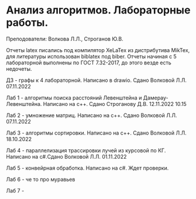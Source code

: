 # Анализ алгоритмов. Лабораторные работы.

Преподователи: Волкова Л.Л., Строганов Ю.В.

Отчеты latex писались под компилятор XeLaTex из дистрибутива MikTex, для литературы использован biblatex под biber. Отчеты начиная с 5 лабораторной выполнены по ГОСТ 7.32-2017, до этого везде есть недочеты. 

ДЗ - графы к 4 лабораторной. Написано в drawio. Сдано Волковой Л.Л. 07.11.2022

Лаб 1 - алгоритмы поиска расстояний Левенштейна и Дамерау-Левенштейна. Написано на c++. Сдано Строганову Д.В. 12.11.2022 10.15

Лаб 2 - умножение матриц. Написано на c++. Сдано Волковой Л.Л. 07.11.2022

Лаб 3 - алгоритмы сортировки. Написано на c++. Сдано Волковой Л.Л. 18.10.2022

Лаб 4 - параллелизация трассировки лучей из курсовой по КГ. Написано на c#.Сдано Волковой Л.Л. 01.11.2022

Лаб 5 - конвейрная обработка. Написано на c#. Ждет проверки. 

Лаб 6 - че то про муравьев

Лаб 7 - 
